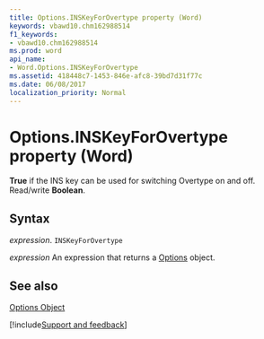 ```yaml
---
title: Options.INSKeyForOvertype property (Word)
keywords: vbawd10.chm162988514
f1_keywords:
- vbawd10.chm162988514
ms.prod: word
api_name:
- Word.Options.INSKeyForOvertype
ms.assetid: 418448c7-1453-846e-afc8-39bd7d31f77c
ms.date: 06/08/2017
localization_priority: Normal
---
```



# Options.INSKeyForOvertype property (Word)

 **True** if the INS key can be used for switching Overtype on and off. Read/write **Boolean**.


## Syntax

_expression_. `INSKeyForOvertype`

 _expression_ An expression that returns a [Options](./Word.Options.md) object.


## See also


[Options Object](Word.Options.md)

[!include[Support and feedback](~/includes/feedback-boilerplate.md)]